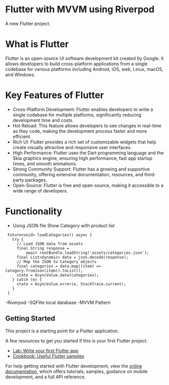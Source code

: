 # Flutter with MVVM using Riverpod

A new Flutter project.

# What is Flutter
Flutter is an open-source UI software development kit created by Google. 
It allows developers to build cross-platform applications from a single codebase for various platforms including Android, iOS, web, Linux, macOS, and Windows.

# Key Features of Flutter

- Cross-Platform Development: Flutter enables developers to write a single codebase for multiple platforms, significantly reducing development time and costs.
- Hot Reload: This feature allows developers to see changes in real-time as they code, making the development process faster and more efficient.
- Rich UI: Flutter provides a rich set of customizable widgets that help create visually attractive and responsive user interfaces.
- High Performance: Flutter uses the Dart programming language and the Skia graphics engine, ensuring high performance, fast app startup times, and smooth animations.
- Strong Community Support: Flutter has a growing and supportive community, offering extensive documentation, resources, and third-party packages.
- Open-Source: Flutter is free and open-source, making it accessible to a wide range of developers.


# Functionality
- Using JSON file Show Category with product list
 
 ```
  Future<void> loadCategories() async {
    try {
      // Load JSON data from assets
      final String response =
          await rootBundle.loadString('assets/categories.json');
      final List<dynamic> data = json.decode(response);
      // Map the JSON to Category objects
      final categories = data.map((item) => Category.fromJson(item)).toList();
      state = AsyncValue.data(categories);
    } catch (e) {
      state = AsyncValue.error(e, StackTrace.current);
    }
  }
 ```
 
 -Riverpod
 -SQFlite local database
 -MVVM Pattern

## Getting Started

This project is a starting point for a Flutter application.

A few resources to get you started if this is your first Flutter project:

- [Lab: Write your first Flutter app](https://docs.flutter.dev/get-started/codelab)
- [Cookbook: Useful Flutter samples](https://docs.flutter.dev/cookbook)

For help getting started with Flutter development, view the
[online documentation](https://docs.flutter.dev/), which offers tutorials,
samples, guidance on mobile development, and a full API reference.
